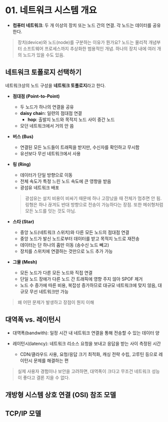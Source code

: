 # 01. 네트워크 시스템 개요

- **컴퓨터 네트워크**: 두 개 이상의 장치 또는 노드 간의 연결. 각 노드는 데이터를 공유한다.

> 장치(device)와 노드(node)를 구분하는 이유가 뭔가요? 노드는 물리적 개념부터 소프트웨어 프로세스까지 추상화한 범용적인 개념. 하나의 장치 내에 여러 개의 노드가 있을 수도 있음.

## 네트워크 토폴로지 선택하기

네트워크상의 노드 구성을 **네트워크 토폴로지**라고 한다.

- **점대점 (Point-to-Point)**

    - 두 노드가 하나의 연결을 공유
    - **daisy chai**n: 일련의 점대점 연결
        - **hop**: 출발지 노드와 목적지 노드 사이 중간 노드
    - 모던 네트워크에서 거의 안 씀

- **버스 (Bus)**

    - 연결된 모든 노드들이 트래픽을 받지만, 수신자를 확인하고 무시함
    - 유선보다 무선 네트워크에서 사용

- **링 (Ring)**

    - 데이터가 단일 방향으로 이동
    - 전체 속도가 특정 느린 노드 속도에 큰 영향을 받음
    - 광섬유 네트워크 배포

    > 광섬유는 설치 비용이 비싸기 때문에 하나 고장났을 때 전체가 멈추면 안 됨. 링형은 하나 끊겨도 반대 방향으로 전송이 가능하다는 장점. 또한 메쉬형처럼 모든 노드를 잇는 것도 아님.

- **스타 (Star)**

    - 중앙 노드(네트워크 스위치)와 다른 모든 노드의 점대점 연결
    - 중앙 노드가 발신 노드로부터 데이터를 받고 목적지 노드로 재전송
    - 데이터는 단 하나의 홉만 이동 (송수신 노드 빼고)
    - 장치를 스위치에 연결하는 것만으로 노드 추가 가능

- **그물 (Mesh)**

    - 모든 노드가 다른 모든 노드와 직접 연결
    - 단일 노드 장애가 다른 노드 간 트래픽에 영향 주지 않아 SPOF 제거
    - 노드 수 증가에 따른 비용, 복잡성 증가하므로 대규모 네트워크에 맞지 않음, 대규모 무선 네트워크만 가능

> 왜 어떤 문제가 발생하고 장점이 뭔지 이해

## 대역폭 vs. 레이턴시

- 대역폭(bandwith): 일정 시간 내 네트워크 연결을 통해 전송할 수 있는 데이터 양

- 레이턴시(latency): 네트워크 리소스 요청을 보내고 응답을 받는 사이 측정된 시간

    - CDN/클라우드 사용, 요청/응답 크기 최적화, 캐싱 전략 수립, 고루틴 등으로 레이턴시 문제를 해결하는 편

> 실제 사용자 경험이나 보안을 고려하면, 대역폭이 크다고 무조건 네트워크 성능이 좋다고 결론 지을 수 없다.

## 개방형 시스템 상호 연결 (OSI) 참조 모델

## TCP/IP 모델


